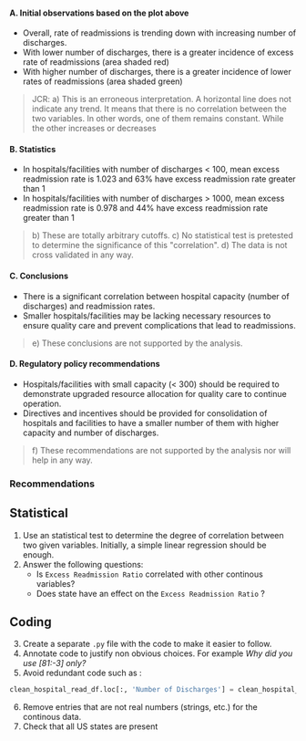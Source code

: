 #### A. Initial observations based on the plot above  
- Overall, rate of readmissions is trending down with increasing number of discharges.
- With lower number of discharges, there is a greater incidence of excess rate of readmissions (area shaded red)
- With higher number of discharges, there is a greater incidence of lower rates of readmissions (area shaded green)
> JCR:
a) This is an erroneous interpretation. A horizontal line does not indicate any trend. It means that there is no correlation between the two variables. In other words, one of them remains constant. While the other increases or decreases

#### B. Statistics  
- In hospitals/facilities with number of discharges < 100, mean excess readmission rate is 1.023 and 63% have excess readmission rate greater than 1
- In hospitals/facilities with number of discharges > 1000, mean excess readmission rate is 0.978 and 44% have excess readmission rate greater than 1
> b) These are totally arbitrary cutoffs.
  c) No statistical test is pretested to determine the significance of this "correlation".
  d) The data is not cross validated in any way.


#### C. Conclusions  
- There is a significant correlation between hospital capacity (number of discharges) and readmission rates.
- Smaller hospitals/facilities may be lacking necessary resources to ensure quality care and prevent complications that lead to readmissions.
> e) These conclusions are not supported by the analysis.

#### D. Regulatory policy recommendations  
- Hospitals/facilities with small capacity (< 300) should be required to demonstrate upgraded resource allocation for quality care to continue operation.
- Directives and incentives should be provided for consolidation of hospitals and facilities to have a smaller number of them with higher capacity and number of discharges.
> f) These recommendations are not supported by the analysis nor will help in any way.

### Recommendations
## Statistical
1. Use an statistical test to determine the degree of correlation between two given variables. Initially, a simple linear regression should be enough.
2. Answer the following questions:
    - Is ``Excess Readmission Ratio`` correlated with other continous variables?
    - Does state have an effect on the ``Excess Readmission Ratio`` ?

## Coding
3. Create a separate ``.py`` file with the code to make it easier to follow.
4. Annotate code to justify non obvious choices. For example _Why did you use [81:-3] only?_
5. Avoid redundant code such as :
~~~Python
clean_hospital_read_df.loc[:, 'Number of Discharges'] = clean_hospital_read_df['Number of Discharges'].astype(int)
~~~
6. Remove entries that are not real numbers (strings, etc.) for the continous data.
7. Check that all US states are present
